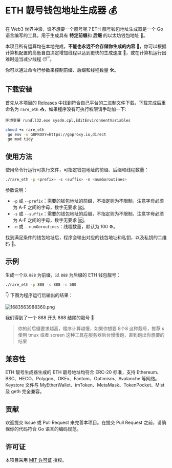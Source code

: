 # ETH 靓号钱包地址生成器 💰

在 Web3 世界冲浪，谁不想要一个靓号呢？ETH 靓号钱包地址生成器是一个 Go 语言编写的工具，用于生成具有 **特定前缀**和 **后缀** 的以太坊钱包地址 🔑。

本项目所有运算均在本地完成，**不能也永远不会存储你生成的内容** 🚫，你可以根据计算机配置的高低自由决定增加线程以达到更快的生成速度 💨，或在计算机运行困难时适当减少线程 😴。

你可以通过命令行参数来控制前缀、后缀和线程数量 🛠️。

## 下载安装 

首先从本项目的 [Releases](https://github.com/riba2534/rare_eth/releases) 中找到符合自己平台的二进制文件下载，下载完成后重命名为 `rare_eth` 📥，如果程序没有可执行权限请手动加一下:

```bash
环境变量 rundll32.exe sysdm.cpl,EditEnvironmentVariables

chmod +x rare_eth
 go env -w GOPROXY=https://goproxy.io,direct
 go mod tidy
```

## 使用方法

使用命令行运行可执行文件，可指定钱包地址的前缀、后缀和线程数量：

```bash
./rare_eth -p <prefix> -s <suffix> -n <numGoroutines>
```

参数说明：

- `-p` 或 `--prefix`：需要的钱包地址的前缀，不指定则为不限制。注意字母必须为 A-F 之间的字母，数字无要求 🆔。
- `-s` 或 `--suffix`：需要的钱包地址的后缀，不指定则为不限制。注意字母必须为 A-F 之间的字母，数字无要求 🆔。
- `-n` 或 `--numGoroutines`：线程数量，默认为 100 ⚙️。

找到满足条件的钱包地址后，程序会输出对应的钱包地址和私钥，以及私钥的二维码 🎉。

## 示例

生成一个以 `888` 为前缀，以 `888` 为后缀的 ETH 钱包靓号：

```bash
./rare_eth -p 888 -s 888 -n 500
```

👇 下图为程序运行后输出的结果：

![1683563988360.png](https://image-1252109614.cos.ap-beijing.myqcloud.com/2023/05/09/645925d4ed800.png)

我们得到了一个 888 开头 888 结尾的靓号 💯

> 你的前后缀要求越高，程序计算越慢，如果你想要 8个8 这种靓号，推荐 s使用 tmux 或者  screen  这种工具在服务器后台慢慢跑，直到跑出你想要的结果

## 兼容性

ETH 靓号生成器生成的 ETH 靓号地址均符合 ERC-20 标准，支持 Ethereum、BSC、HECO、Polygon、OKEx、Fantom、Optimism、Avalanche 等网络。
Keystore 文件与 MyEtherWallet、imToken、MetaMask、TokenPocket、Mist 及 geth 完全兼容。

## 贡献

欢迎提交 Issue 或 Pull Request 来完善本项目。在提交 Pull Request 之前，请确保你的代码符合 Go 语言的编码规范。

## 许可证

本项目采用 [MIT 许可证](LICENSE) 授权。
